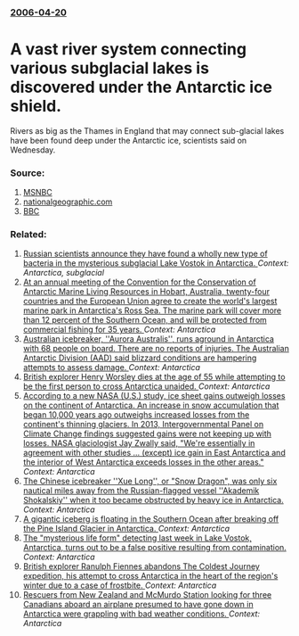 ### [2006-04-20](/news/2006/04/20/index.md)

#  A vast river system connecting various subglacial lakes is discovered under the Antarctic ice shield. 

Rivers as big as the Thames in England that may connect sub-glacial lakes have been found deep under the Antarctic ice, scientists said on Wednesday.


### Source:

1. [MSNBC](http://www.msnbc.msn.com/id/12389073/from/RSS)
2. [nationalgeographic.com](http://news.nationalgeographic.com/news/2006/04/0419_060419_antarctica.html)
3. [BBC](http://news.bbc.co.uk/1/hi/sci/tech/4908292.stm)

### Related:

1. [Russian scientists announce they have found a wholly new type of bacteria in the mysterious subglacial Lake Vostok in Antarctica. ](/news/2013/03/8/russian-scientists-announce-they-have-found-a-wholly-new-type-of-bacteria-in-the-mysterious-subglacial-lake-vostok-in-antarctica.md) _Context: Antarctica, subglacial_
2. [At an annual meeting of the Convention for the Conservation of Antarctic Marine Living Resources in Hobart, Australia, twenty-four countries and the European Union agree to create the world's largest marine park in Antarctica's Ross Sea. The marine park will cover more than 12 percent of the Southern Ocean, and will be protected from commercial fishing for 35 years. ](/news/2016/10/28/at-an-annual-meeting-of-the-convention-for-the-conservation-of-antarctic-marine-living-resources-in-hobart-australia-twenty-four-countries.md) _Context: Antarctica_
3. [Australian icebreaker, ''Aurora Australis'', runs aground in Antarctica with 68 people on board. There are no reports of injuries. The Australian Antarctic Division (AAD) said blizzard conditions are hampering attempts to assess damage. ](/news/2016/02/24/australian-icebreaker-aurora-australis-runs-aground-in-antarctica-with-68-people-on-board-there-are-no-reports-of-injuries-the-austr.md) _Context: Antarctica_
4. [British explorer Henry Worsley dies at the age of 55 while attempting to be the first person to cross Antarctica unaided. ](/news/2016/01/25/british-explorer-henry-worsley-dies-at-the-age-of-55-while-attempting-to-be-the-first-person-to-cross-antarctica-unaided.md) _Context: Antarctica_
5. [According to a new NASA (U.S.) study, ice sheet gains outweigh losses on the continent of Antarctica. An increase in snow accumulation that began 10,000 years ago outweighs increased losses from the continent's thinning glaciers. In 2013, Intergovernmental Panel on Climate Change findings suggested gains were not keeping up with losses. NASA glaciologist Jay Zwally said, "We're essentially in agreement with other studies ... (except) ice gain in East Antarctica and the interior of West Antarctica exceeds losses in the other areas." ](/news/2015/10/31/according-to-a-new-nasa-u-s-study-ice-sheet-gains-outweigh-losses-on-the-continent-of-antarctica-an-increase-in-snow-accumulation-that.md) _Context: Antarctica_
6. [The Chinese icebreaker ''Xue Long'', or "Snow Dragon", was only six nautical miles away from the Russian-flagged vessel ''Akademik Shokalskiy'' when it too became obstructed by heavy ice in Antarctica. ](/news/2013/12/28/the-chinese-icebreaker-xua-la3ng-or-snow-dragon-was-only-six-nautical-miles-away-from-the-russian-flagged-vessel-akademik-shokals.md) _Context: Antarctica_
7. [A gigantic iceberg is floating in the Southern Ocean after breaking off the Pine Island Glacier in Antarctica. ](/news/2013/11/13/a-gigantic-iceberg-is-floating-in-the-southern-ocean-after-breaking-off-the-pine-island-glacier-in-antarctica.md) _Context: Antarctica_
8. [The "mysterious life form" detecting last week in Lake Vostok, Antarctica, turns out to be a false positive resulting from contamination. ](/news/2013/03/12/the-mysterious-life-form-detecting-last-week-in-lake-vostok-antarctica-turns-out-to-be-a-false-positive-resulting-from-contamination.md) _Context: Antarctica_
9. [British explorer Ranulph Fiennes abandons The Coldest Journey expedition, his attempt to cross Antarctica in the heart of the region's winter due to a case of frostbite. ](/news/2013/02/25/british-explorer-ranulph-fiennes-abandons-the-coldest-journey-expedition-his-attempt-to-cross-antarctica-in-the-heart-of-the-region-s-winte.md) _Context: Antarctica_
10. [Rescuers from New Zealand and McMurdo Station looking for three Canadians aboard an airplane presumed to have gone down in Antarctica were grappling with bad weather conditions. ](/news/2013/01/23/rescuers-from-new-zealand-and-mcmurdo-station-looking-for-three-canadians-aboard-an-airplane-presumed-to-have-gone-down-in-antarctica-were-g.md) _Context: Antarctica_
